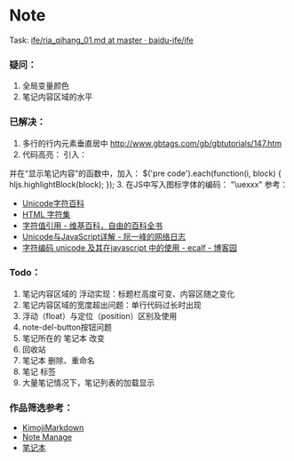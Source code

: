 Note
===

Task: [ife/ria_qihang_01.md at master · baidu-ife/ife](https://github.com/baidu-ife/ife/blob/master/2015_summer/task/ria_qihang_01.md)


### 疑问：

1. 全局变量颜色
2. 笔记内容区域的水平

### 已解决：

1. 多行的行内元素垂直居中 http://www.gbtags.com/gb/gbtutorials/147.htm
2. 代码高亮：
  引入：
    <link href="http://cdn.bootcss.com/highlight.js/8.6/styles/default.min.css" rel="stylesheet">
    <script type="text/javascript" src="http://cdn.bootcss.com/highlight.js/8.6/highlight.min.js"></script>
  并在“显示笔记内容”的函数中，加入：
    $('pre code').each(function(i, block) {
    hljs.highlightBlock(block);
   });
3. 在JS中写入图标字体的编码：
    "\uexxx"
参考：
- [Unicode字符百科](http://unicode-table.com/cn/)
- [HTML 字符集](http://www.w3school.com.cn/tags/html_ref_charactersets.asp)
- [字符值引用 - 维基百科，自由的百科全书](https://zh.wikipedia.org/zh/%E5%AD%97%E7%AC%A6%E5%80%BC%E5%BC%95%E7%94%A8)
- [Unicode与JavaScript详解 - 阮一峰的网络日志](http://www.ruanyifeng.com/blog/2014/12/unicode.html)
- [字符编码 unicode 及其在javascript 中的使用 - ecalf - 博客园](http://www.cnblogs.com/ecalf/archive/2012/09/04/unicode.html)


### Todo：

1. 笔记内容区域的 浮动实现：标题栏高度可变、内容区随之变化
2. 笔记内容区域的宽度超出问题：单行代码过长时出现
3. 浮动（float）与定位（position）区别及使用
4. note-del-button按钮问题
5. 笔记所在的 笔记本 改变
6. 回收站
7. 笔记本 删除、重命名
8. 笔记 标签
9. 大量笔记情况下，笔记列表的加载显示


### 作品筛选参考：
- [KimojiMarkdown](https://ife-kimoji.github.io/KimojiMarkdown/html/)
- [Note Manage](https://linkmyth.github.io/)
- [笔记本](https://skybit.github.io/task01/#)

